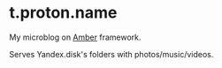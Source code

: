 # t.proton.name

My microblog on [Amber](https://amberframework.org) framework.

Serves Yandex.disk's folders with photos/music/videos.
